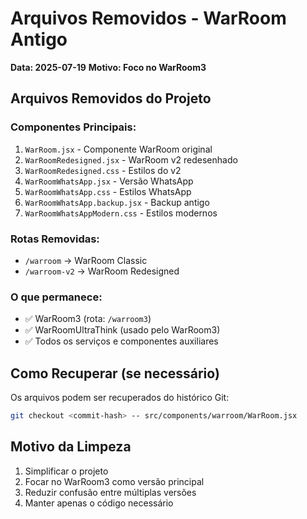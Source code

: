 # Arquivos Removidos - WarRoom Antigo
**Data: 2025-07-19**
**Motivo: Foco no WarRoom3**

## Arquivos Removidos do Projeto

### Componentes Principais:
1. `WarRoom.jsx` - Componente WarRoom original
2. `WarRoomRedesigned.jsx` - WarRoom v2 redesenhado
3. `WarRoomRedesigned.css` - Estilos do v2
4. `WarRoomWhatsApp.jsx` - Versão WhatsApp
5. `WarRoomWhatsApp.css` - Estilos WhatsApp
6. `WarRoomWhatsApp.backup.jsx` - Backup antigo
7. `WarRoomWhatsAppModern.css` - Estilos modernos

### Rotas Removidas:
- `/warroom` → WarRoom Classic
- `/warroom-v2` → WarRoom Redesigned

### O que permanece:
- ✅ WarRoom3 (rota: `/warroom3`)
- ✅ WarRoomUltraThink (usado pelo WarRoom3)
- ✅ Todos os serviços e componentes auxiliares

## Como Recuperar (se necessário)

Os arquivos podem ser recuperados do histórico Git:
```bash
git checkout <commit-hash> -- src/components/warroom/WarRoom.jsx
```

## Motivo da Limpeza

1. Simplificar o projeto
2. Focar no WarRoom3 como versão principal
3. Reduzir confusão entre múltiplas versões
4. Manter apenas o código necessário
